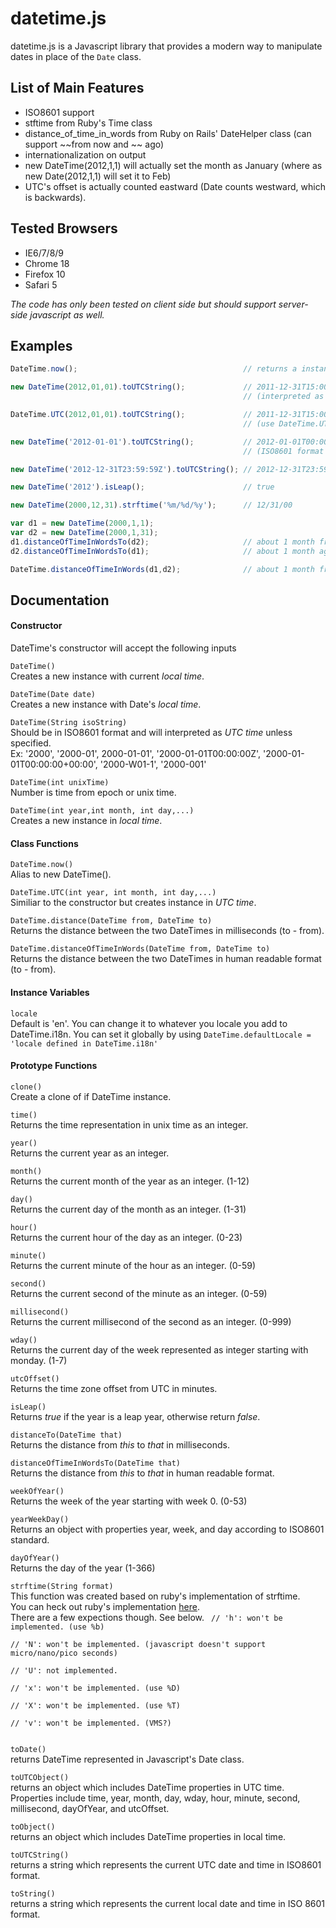 # datetime.js

datetime.js is a Javascript library that provides a modern way to manipulate dates in place of the `Date` class. 

## List of Main Features

* ISO8601 support
* stftime from Ruby's Time class
* distance_of_time_in_words from Ruby on Rails' DateHelper class (can support ~~from now and ~~ ago)
* internationalization on output
* new DateTime(2012,1,1) will actually set the month as January (where as new Date(2012,1,1) will set it to Feb)
* UTC's offset is actually counted eastward (Date counts westward, which is backwards).

## Tested Browsers
* IE6/7/8/9
* Chrome 18
* Firefox 10
* Safari 5

*The code has only been tested on client side but should support server-side javascript as well.*


## Examples
``` javascript
DateTime.now();                                     // returns a instance with current local time.

new DateTime(2012,01,01).toUTCString();             // 2011-12-31T15:00:00Z 
                                                    // (interpreted as local time)

DateTime.UTC(2012,01,01).toUTCString();             // 2011-12-31T15:00:00Z 
                                                    // (use DateTime.UTC to interpret as UTC time)

new DateTime('2012-01-01').toUTCString();           // 2012-01-01T00:00:00Z 
                                                    // (ISO8601 format is interpreted as UTC time)

new DateTime('2012-12-31T23:59:59Z').toUTCString(); // 2012-12-31T23:59:59Z

new DateTime('2012').isLeap();                      // true

new DateTime(2000,12,31).strftime('%m/%d/%y');      // 12/31/00

var d1 = new DateTime(2000,1,1);
var d2 = new DateTime(2000,1,31);
d1.distanceOfTimeInWordsTo(d2);                     // about 1 month from now
d2.distanceOfTimeInWordsTo(d1);                     // about 1 month ago

DateTime.distanceOfTimeInWords(d1,d2);              // about 1 month from now
```


## Documentation
#### Constructor
DateTime's constructor will accept the following inputs  
  
`DateTime()`  
Creates a new instance with current *local time*.  
  
`DateTime(Date date)`  
Creates a new instance with Date's *local time*.  
  
`DateTime(String isoString)`  
Should be in ISO8601 format and will interpreted as *UTC time* unless specified.  
Ex: '2000', '2000-01', 2000-01-01', '2000-01-01T00:00:00Z', '2000-01-01T00:00:00+00:00', '2000-W01-1', '2000-001'  
  
`DateTime(int unixTime)`  
Number is time from epoch or unix time.  
  
`DateTime(int year,int month, int day,...)`  
Creates a new instance in *local time*.  

#### Class Functions
`DateTime.now()`  
Alias to new DateTime().  
  
`DateTime.UTC(int year, int month, int day,...)`  
Similiar to the constructor but creates instance in *UTC time*.  
  
`DateTime.distance(DateTime from, DateTime to)`  
Returns the distance between the two DateTimes in milliseconds (to - from).  
  
`DateTime.distanceOfTimeInWords(DateTime from, DateTime to)`  
Returns the distance between the two DateTimes in human readable format (to - from).    
  
#### Instance Variables  
`locale`  
Default is 'en'. You can change it to whatever you locale you add to DateTime.i18n. You can set it globally by using ``DateTime.defaultLocale = 'locale defined in DateTime.i18n'``  
  
#### Prototype Functions
`clone()`  
Create a clone of if DateTime instance.  
  
`time()`  
Returns the time representation in unix time as an integer.  
  
`year()`  
Returns the current year as an integer.  
  
`month()`  
Returns the current month of the year as an integer. (1-12)  
  
`day()`  
Returns the current day of the month as an integer. (1-31)  
  
`hour()`  
Returns the current hour of the day as an integer. (0-23)  

`minute()`  
Returns the current minute of the hour as an integer. (0-59)  
  
`second()`  
Returns the current second of the minute as an integer. (0-59)  
  
`millisecond()`  
Returns the current millisecond of the second as an integer. (0-999)  
  
`wday()`  
Returns the current day of the week represented as integer starting with monday. (1-7)  
  
`utcOffset()`  
Returns the time zone offset from UTC in minutes.
  
`isLeap()`  
Returns _true_ if the year is a leap year, otherwise return _false_.
  
`distanceTo(DateTime that)`  
Returns the distance from _this_ to _that_ in milliseconds.  
  
`distanceOfTimeInWordsTo(DateTime that)`  
Returns the distance from _this_ to _that_ in human readable format.  
  
`weekOfYear()`  
Returns the week of the year starting with week 0. (0-53)  
  
`yearWeekDay()`  
Returns an object with properties year, week, and day according to ISO8601 standard.  
  
`dayOfYear()`  
Returns the day of the year (1-366)  
  
`strftime(String format)`  
This function was created based on ruby's implementation of strftime.  
You can heck out ruby's implementation [here](http://ruby-doc.org/core-1.9.3/Time.html#method-i-strftime).  
There are a few expections though. See below.
<code>
    // 'h': won't be implemented. (use %b)  
    // 'N': won't be implemented. (javascript doesn't support micro/nano/pico seconds)  
    // 'U': not implemented.  
    // 'x': won't be implemented. (use %D)  
    // 'X': won't be implemented. (use %T)  
    // 'v': won't be implemented. (VMS?)  
</code>

`toDate()`  
returns DateTime represented in Javascript's Date class.  
  
`toUTCObject()`  
returns an object which includes DateTime properties in UTC time.  
Properties include time, year, month, day, wday, hour, minute, second, millisecond, dayOfYear, and utcOffset.  
  
`toObject()`  
returns an object which includes DateTime properties in local time.  

`toUTCString()`  
returns a string which represents the current UTC date and time in ISO8601 format.  
  
`toString()`  
returns a string which represents the current local date and time in ISO 8601 format.  
  